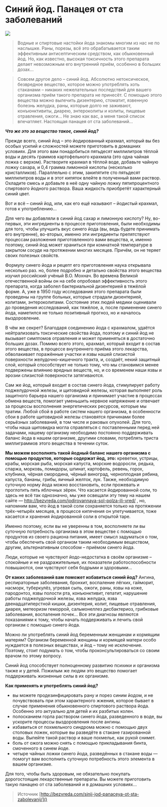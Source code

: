 # Синий йод. Панацея от ста заболеваний
![](/images/Houseworks/Health/jod1.jpg)

> Водные и спиртовые настойки йода знакомы многим из нас не по наслышке. Раны, порезы, всё это обрабатывается таким эффективным антисептическим средством, как обыкновенный йод. Но, как известно, высокая токсичность этого препарата делает невозможным его внутренний приём, особенно в больших дозах…

> Совсем другое дело – синий йод. Абсолютно нетоксическое, безвредное вещество, которое можно употреблять хоть стаканами – никаких нежелательных последствий для вашего организма приём такого препарата не принесёт. С помощью этого вещества можно вылечить дизентерию, стоматит, язвенную болезнь желудка, раны, которые долго не заживают, конъюнктивиты, диарею, энтероколиты и колиты, пищевые отравления, ожоги… Не знаю как вас, а меня такой список впечатляет. Настоящая панацея от ста заболеваний…

_**Что же это за вещество такое, синий йод?**_

Прежде всего, синий йод – это йодированный крахмал, который вы без особых усилий и сложностей можете приготовить в домашних условиях. Для этого вам понадобиться пятьдесят миллилитров тёплой воды и десять граммов картофельного крахмала (это одна чайная ложка с верхом). Растворите крахмал в тёплой воде, добавьте чайную ложку сахара, и 0,4 грамма лимонной кислоты (несколько кристалликов). Параллельно с этим, закипятите сто пятьдесят миллилитров воды и в этот кипяток влейте  в полученный вами раствор. Охладите смесь и добавьте в неё одну чайную ложку пятипроцентного спиртового йодного раствора. Ваша жидкость приобретёт характерный синий цвет.

Вот и всё – синий йод, или, как его ещё называют – йодистый крахмал, готов к употреблению…

Для чего вы добавляли в синий йод сахар и лимонную кислоту? Ну, во-первых, эти ингредиенты в процессе приготовления, были необходимы для того, чтобы улучшить вкус синего йода (вы, ведь будете принимать его внутренне), во-вторых, именно эти ингредиенты препятствуют процессам разложения  приготовленного вами вещества, и, именно поэтому, синий йод может храниться при комнатной температуре в закрытом сосуде на протяжении многих месяцев. Причём, он не теряет своих полезных свойств.

Формулу синего йода и рецепт его приготовления наука открывала несколько раз. но, более подробно и детально свойства этого вещества изучил российский учёный В.О. Мохнач. Во времена Великой отечественной войны он на себе опробовал эффективность этого препарата, когда заболел бактериальной дизентерией в тяжёлой форме. А, уже в 1950 году исследования этого препарата были проведены на группе больных, которые страдали дизентерией, колитами, энтероколитами. Состояние этих людей медики оценивали до проведения исследований, как тяжёлое, а, после применение синего йода, наметился не только позитивный прогноз, но и началось выздоровление.

В чём же секрет? Благодаря соединению йода с крахмалом, удаётся нейтрализовать токсические свойства йода, поэтому и синий йод не вызывает симптомов отравления и может применяться в достаточно больших дозах. Помимо всего этого, крахмал, который входит в состав этого вещества, в процессе внутреннего приёма этого лекарства, обволакивает поражённые участки и язвы нашей слизистой поверхности желудочно-кишечного тракта, и, создаёт, некий защитный слой, который способствует не только тому, что мы становимся менее подвержены влиянию вредных веществ, но, и со временем наши язвы и эрозии слизистой поверхности затягиваются.

Сам же йод, который входит в состав синего йода, стимулирует работу поджелудочной железы, и щитовидной железы, которая выполняет роль защитного барьера нашего организма и принимает участие в процессах обмена веществ, помогает уменьшить нервное напряжение и отвечает за процессы восполнения энергетических ресурсов, которые мы тратим. Любой сбой в работе систем нашего организма, в особенности сбои в работе щитовидной железы становятся причинами более серьёзных заболеваний, в том числе и раковых опухолей. Для того, чтобы наша щитовидка могла справляться с поставленными перед ней задачами, нашему организму необходимо постоянно поддерживать баланс йода в нашем организме, другими словами, потреблять триста миллиграммов этого вещества в течении суток.

**Мы можем восполнять такой йодный баланс нашего организма с помощью продуктов, которые содержат йод, это:** креветки, устрицы, крабы, морская рыба, морская капуста, морские водоросли, редька, спаржа, морковь, помидоры, шпинат, картофель, ревень, горох, клубника, чёрная смородина, чёрный виноград, черноплодная рябина, капуста, бананы, грибы, яичный желток, лук. Также, необходимую суточную норму йода можно восстановить, если прожевать и проглотить пять яблочных зёрен. Что касается йодированной соли, то здесь не всё так однозначно, мы уже освещали эту тему на нашем сайте — http://bezvreda.com/jodirovannaya-sol-polza-ili-vred/ , но,  напомним вам, что йод в такой соли сохраняется только на протяжении трёх-четырёх месяцев, в процессе кипячения он улетучивается, тоже касается и хранения йодированной соли в открытой таре.

Именно поэтому, если вы не уверенны в том, восполняете ли вы суточную потребность организма в этом веществе с помощью продуктов из своего рациона питания, имеет смысл задуматься о том, чтобы обеспечить свой организм таким необходимым веществом, другим, альтернативным способом – приёмом синего йода.

Люди, которые не чувствуют йодо-недостатка в своём организме – спокойные и не раздражительные, их показатели работоспособности повышаются, они чувствуют себя бодрыми и здоровыми…

**От каких заболеваний вам поможет избавиться синий йод?** Ангина, респираторные заболевания, бронхит, воспаление лёгких, гайморит, насморк, туберкулёз, угревая сыпь, ожоги, раны, язвы на коже, пародонтоз, язвы полости рта, конъюнктивит, гепатит, нарушение работы поджелудочной железы, язва желудка, язва двенадцатиперстной кишки, дизентерия, колит, пищевые отравления, диарея, метеоризм  геморрой, сальмонеллез  дисбактериоз, грибковые заболевания, воспаления почек… Все эти диагнозы являются показаниями к тому, чтобы начать поддерживать и лечить свой организм с помощью синего йода.

Можно ли употреблять синий йод беременным женщинам и кормящим матерям? Организм беременной женщины и кормящей матери особо нуждается в полезных веществах, и йод – тому не исключение. Поэтому, стоит подумать о том, чтобы проконсультироваться со своим врачом по этому вопросу.

Синий йод способствует полноценному развитию психики и организма также и у детей. Пожилым же людям это вещество помогает поддерживать жизненные силы в их организме.

**Как применять и употреблять синий йод?**

* вы можете продезинфицировать рану и порез синим йодом, и не почувствовать при этом характерного жжения, которое бывает в случае  применения обыкновенного спиртового раствора йода. Особенно это актуально для детей и их разбитых колен.
* полосканием горла раствором синего йода, разведенного в воде, вы ускорите процессы выздоровления после ангины.
* избавиться от похмельного синдрома можно с помощью двух столовых ложек, которые вы разведёте в стакане газированной воды. Выпейте такой раствор и ваше похмелье, как рукой снимет.
* боль от ожога можно снять с помощью прикладывания бинта, смоченного в синем йоде.
* четыре чайных ложки синего йода, разведённых в стакане воды — помогут вам восполнить суточную потребность этого элемента в вашем организме.

Для того, чтобы быть здоровым,  не обязательно покупать дорогостоящие лекарственные препараты. Вы можете приготовить такую панацею от ста заболеваний и в домашних условиях…

> Источник [http://bezvreda.com/sinij-jod-panaceya-ot-sta-zabolevanij/]()
